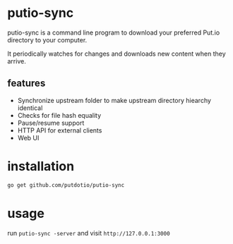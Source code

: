 # putio-sync

putio-sync is a command line program to download your preferred Put.io directory to your computer.

It periodically watches for changes and downloads new content when they arrive.

## features

* Synchronize upstream folder to make upstream directory hiearchy identical
* Checks for file hash equality
* Pause/resume support
* HTTP API for external clients
* Web UI

# installation

```sh
go get github.com/putdotio/putio-sync
```

# usage

run `putio-sync -server` and visit `http://127.0.0.1:3000`
